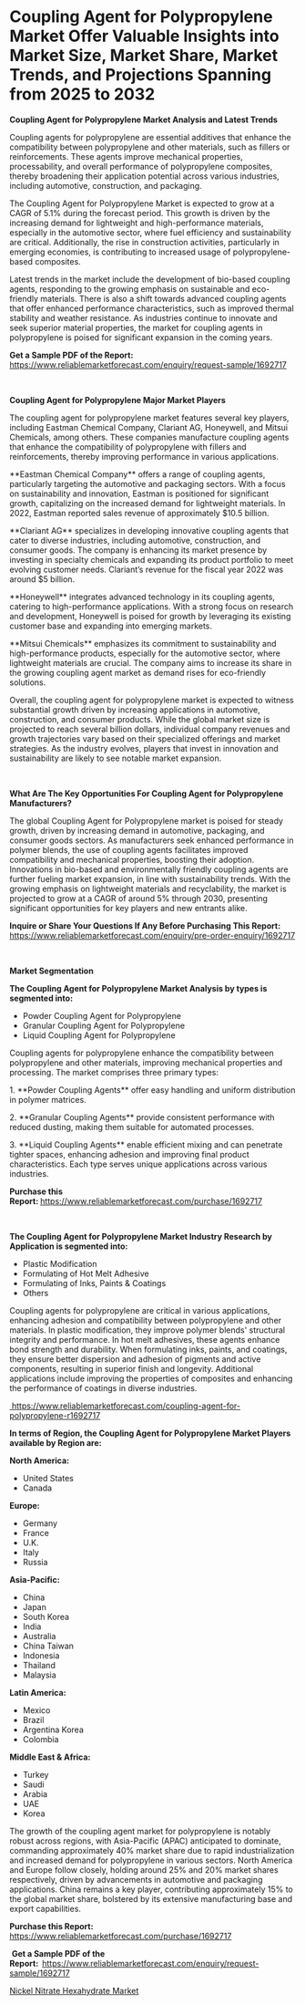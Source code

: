 <p><h1>Coupling Agent for Polypropylene Market Offer Valuable Insights into Market Size, Market Share, Market Trends, and Projections Spanning from 2025 to 2032</h1></p><p><strong>Coupling Agent for Polypropylene Market Analysis and Latest Trends</strong></p>
<p><p>Coupling agents for polypropylene are essential additives that enhance the compatibility between polypropylene and other materials, such as fillers or reinforcements. These agents improve mechanical properties, processability, and overall performance of polypropylene composites, thereby broadening their application potential across various industries, including automotive, construction, and packaging.</p><p>The Coupling Agent for Polypropylene Market is expected to grow at a CAGR of 5.1% during the forecast period. This growth is driven by the increasing demand for lightweight and high-performance materials, especially in the automotive sector, where fuel efficiency and sustainability are critical. Additionally, the rise in construction activities, particularly in emerging economies, is contributing to increased usage of polypropylene-based composites.</p><p>Latest trends in the market include the development of bio-based coupling agents, responding to the growing emphasis on sustainable and eco-friendly materials. There is also a shift towards advanced coupling agents that offer enhanced performance characteristics, such as improved thermal stability and weather resistance. As industries continue to innovate and seek superior material properties, the market for coupling agents in polypropylene is poised for significant expansion in the coming years.</p></p>
<p><strong>Get a Sample PDF of the Report:&nbsp;</strong> <a href="https://www.reliablemarketforecast.com/enquiry/request-sample/1692717?utm_campaign=3225&utm_medium=2&utm_source=Github&utm_content=ia&utm_term=01042025&utm_id=coupling-agent-for-polypropylene">https://www.reliablemarketforecast.com/enquiry/request-sample/1692717</a></p>
<p>&nbsp;</p>
<p><strong>Coupling Agent for Polypropylene Major Market Players</strong></p>
<p><p>The coupling agent for polypropylene market features several key players, including Eastman Chemical Company, Clariant AG, Honeywell, and Mitsui Chemicals, among others. These companies manufacture coupling agents that enhance the compatibility of polypropylene with fillers and reinforcements, thereby improving performance in various applications.</p><p>**Eastman Chemical Company** offers a range of coupling agents, particularly targeting the automotive and packaging sectors. With a focus on sustainability and innovation, Eastman is positioned for significant growth, capitalizing on the increased demand for lightweight materials. In 2022, Eastman reported sales revenue of approximately $10.5 billion.</p><p>**Clariant AG** specializes in developing innovative coupling agents that cater to diverse industries, including automotive, construction, and consumer goods. The company is enhancing its market presence by investing in specialty chemicals and expanding its product portfolio to meet evolving customer needs. Clariant’s revenue for the fiscal year 2022 was around $5 billion.</p><p>**Honeywell** integrates advanced technology in its coupling agents, catering to high-performance applications. With a strong focus on research and development, Honeywell is poised for growth by leveraging its existing customer base and expanding into emerging markets.</p><p>**Mitsui Chemicals** emphasizes its commitment to sustainability and high-performance products, especially for the automotive sector, where lightweight materials are crucial. The company aims to increase its share in the growing coupling agent market as demand rises for eco-friendly solutions.</p><p>Overall, the coupling agent for polypropylene market is expected to witness substantial growth driven by increasing applications in automotive, construction, and consumer products. While the global market size is projected to reach several billion dollars, individual company revenues and growth trajectories vary based on their specialized offerings and market strategies. As the industry evolves, players that invest in innovation and sustainability are likely to see notable market expansion.</p></p>
<p>&nbsp;</p>
<p><strong>What Are The Key Opportunities For Coupling Agent for Polypropylene Manufacturers?</strong></p>
<p><p>The global Coupling Agent for Polypropylene market is poised for steady growth, driven by increasing demand in automotive, packaging, and consumer goods sectors. As manufacturers seek enhanced performance in polymer blends, the use of coupling agents facilitates improved compatibility and mechanical properties, boosting their adoption. Innovations in bio-based and environmentally friendly coupling agents are further fueling market expansion, in line with sustainability trends. With the growing emphasis on lightweight materials and recyclability, the market is projected to grow at a CAGR of around 5% through 2030, presenting significant opportunities for key players and new entrants alike.</p></p>
<p><strong>Inquire or Share Your Questions If Any Before Purchasing This Report:</strong> <a href="https://www.reliablemarketforecast.com/enquiry/pre-order-enquiry/1692717?utm_campaign=3225&utm_medium=2&utm_source=Github&utm_content=ia&utm_term=01042025&utm_id=coupling-agent-for-polypropylene">https://www.reliablemarketforecast.com/enquiry/pre-order-enquiry/1692717</a></p>
<p>&nbsp;</p>
<p><strong>Market Segmentation</strong></p>
<p><strong>The Coupling Agent for Polypropylene Market Analysis by types is segmented into:</strong></p>
<p><ul><li>Powder Coupling Agent for Polypropylene</li><li>Granular Coupling Agent for Polypropylene</li><li>Liquid Coupling Agent for Polypropylene</li></ul></p>
<p><p>Coupling agents for polypropylene enhance the compatibility between polypropylene and other materials, improving mechanical properties and processing. The market comprises three primary types: </p><p>1. **Powder Coupling Agents** offer easy handling and uniform distribution in polymer matrices. </p><p>2. **Granular Coupling Agents** provide consistent performance with reduced dusting, making them suitable for automated processes. </p><p>3. **Liquid Coupling Agents** enable efficient mixing and can penetrate tighter spaces, enhancing adhesion and improving final product characteristics. Each type serves unique applications across various industries.</p></p>
<p><strong>Purchase this Report:&nbsp;</strong><a href="https://www.reliablemarketforecast.com/purchase/1692717?utm_campaign=3225&utm_medium=2&utm_source=Github&utm_content=ia&utm_term=01042025&utm_id=coupling-agent-for-polypropylene">https://www.reliablemarketforecast.com/purchase/1692717</a></p>
<p>&nbsp;</p>
<p><strong>The Coupling Agent for Polypropylene Market Industry Research by Application is segmented into:</strong></p>
<p><ul><li>Plastic Modification</li><li>Formulating of Hot Melt Adhesive</li><li>Formulating of Inks, Paints & Coatings</li><li>Others</li></ul></p>
<p><p>Coupling agents for polypropylene are critical in various applications, enhancing adhesion and compatibility between polypropylene and other materials. In plastic modification, they improve polymer blends' structural integrity and performance. In hot melt adhesives, these agents enhance bond strength and durability. When formulating inks, paints, and coatings, they ensure better dispersion and adhesion of pigments and active components, resulting in superior finish and longevity. Additional applications include improving the properties of composites and enhancing the performance of coatings in diverse industries.</p></p>
<p><a href="https://www.reliablemarketforecast.com/coupling-agent-for-polypropylene-r1692717?utm_campaign=3225&utm_medium=2&utm_source=Github&utm_content=ia&utm_term=01042025&utm_id=coupling-agent-for-polypropylene">&nbsp;https://www.reliablemarketforecast.com/coupling-agent-for-polypropylene-r1692717</a></p>
<p><strong>In terms of Region, the Coupling Agent for Polypropylene Market Players available by Region are:</strong></p>
<p>
    <p> <strong> North America: </strong>
        <ul>
            <li>United States</li>
            <li>Canada</li>
        </ul>
        </p> 
    <p> <strong> Europe: </strong>
        <ul>
            <li>Germany</li>
            <li>France</li>
            <li>U.K.</li>
            <li>Italy</li>
            <li>Russia</li>
        </ul>
        </p> 
    <p> <strong> Asia-Pacific: </strong>
        <ul>
            <li>China</li>
            <li>Japan</li>
            <li>South Korea</li>
            <li>India</li>
            <li>Australia</li>
            <li>China Taiwan</li>
            <li>Indonesia</li>
            <li>Thailand</li>
            <li>Malaysia</li>
        </ul>
        </p> 
    <p> <strong> Latin America: </strong>
        <ul>
            <li>Mexico</li>
            <li>Brazil</li>
            <li>Argentina Korea</li>
            <li>Colombia</li>
        </ul>
        </p> 
    <p> <strong> Middle East & Africa: </strong>
        <ul>
            <li>Turkey</li>
            <li>Saudi</li>
            <li>Arabia</li>
            <li>UAE</li>
            <li>Korea</li>
        </ul>
    </p>
    </p>
<p><p>The growth of the coupling agent market for polypropylene is notably robust across regions, with Asia-Pacific (APAC) anticipated to dominate, commanding approximately 40% market share due to rapid industrialization and increased demand for polypropylene in various sectors. North America and Europe follow closely, holding around 25% and 20% market shares respectively, driven by advancements in automotive and packaging applications. China remains a key player, contributing approximately 15% to the global market share, bolstered by its extensive manufacturing base and export capabilities.</p></p>
<p><strong>Purchase this Report: </strong><a href="https://www.reliablemarketforecast.com/purchase/1692717?utm_campaign=3225&utm_medium=2&utm_source=Github&utm_content=ia&utm_term=01042025&utm_id=coupling-agent-for-polypropylene">https://www.reliablemarketforecast.com/purchase/1692717</a></p>
<p>&nbsp;<strong>Get a Sample PDF of the Report:&nbsp;&nbsp;</strong><a href="https://www.reliablemarketforecast.com/enquiry/request-sample/1692717?utm_campaign=3225&utm_medium=2&utm_source=Github&utm_content=ia&utm_term=01042025&utm_id=coupling-agent-for-polypropylene">https://www.reliablemarketforecast.com/enquiry/request-sample/1692717</a></p>
<p><strong></strong></p>
<p><p><a href="https://github.com/usraceby/Market-Research-Report-List-1/blob/main/nickel-nitrate-hexahydrate-market.md?utm_campaign=3225&utm_medium=2&utm_source=Github&utm_content=ia&utm_term=01042025&utm_id=coupling-agent-for-polypropylene">Nickel Nitrate Hexahydrate Market</a></p></p>